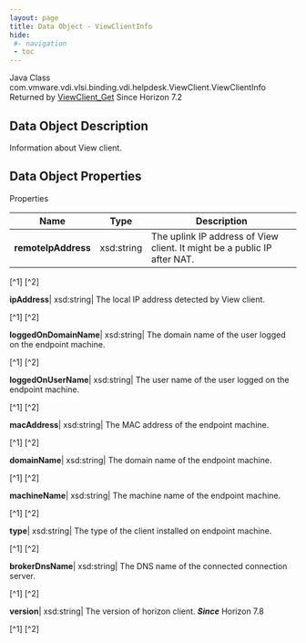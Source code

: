 ```yaml
---
layout: page
title: Data Object - ViewClientInfo
hide:
 #- navigation
 - toc
---
```






Java Class
    com.vmware.vdi.vlsi.binding.vdi.helpdesk.ViewClient.ViewClientInfo
Returned by
     [ViewClient_Get](vdi.helpdesk.ViewClient.md#get)
Since 
    Horizon 7.2

## Data Object Description 

Information about View client. 

## Data Object Properties

Properties

Name |  Type |  Description   
---|---|---  
**remoteIpAddress**|  xsd:string|  The uplink IP address of View client. It might be a public IP after NAT.   


[^1]
[^2]

  
**ipAddress**|  xsd:string|  The local IP address detected by View client.   


[^1]
[^2]

  
**loggedOnDomainName**|  xsd:string|  The domain name of the user logged on the endpoint machine.   


[^1]
[^2]

  
**loggedOnUserName**|  xsd:string|  The user name of the user logged on the endpoint machine.   


[^1]
[^2]

  
**macAddress**|  xsd:string|  The MAC address of the endpoint machine.   


[^1]
[^2]

  
**domainName**|  xsd:string|  The domain name of the endpoint machine.   


[^1]
[^2]

  
**machineName**|  xsd:string|  The machine name of the endpoint machine.   


[^1]
[^2]

  
**type**|  xsd:string|  The type of the client installed on endpoint machine.   


[^1]
[^2]

  
**brokerDnsName**|  xsd:string|  The DNS name of the connected connection server.   


[^1]
[^2]

  
**version**|  xsd:string|  The version of horizon client.  **_Since_** Horizon 7.8  


[^1]
[^2]

  
  

  

